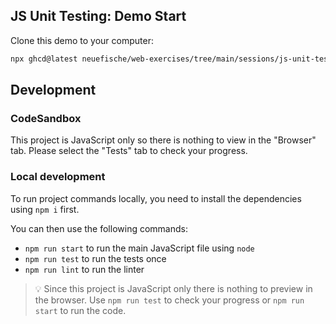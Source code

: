 ## JS Unit Testing: Demo Start

Clone this demo to your computer:

```sh
npx ghcd@latest neuefische/web-exercises/tree/main/sessions/js-unit-testing/demo-start -i
```

## Development

### CodeSandbox

This project is JavaScript only so there is nothing to view in the "Browser" tab. Please select the "Tests" tab to check your progress.

### Local development

To run project commands locally, you need to install the dependencies using `npm i` first.

You can then use the following commands:

- `npm run start` to run the main JavaScript file using `node`
- `npm run test` to run the tests once
- `npm run lint` to run the linter

> 💡 Since this project is JavaScript only there is nothing to preview in the browser. Use `npm run test` to check your progress or `npm run start` to run the code.
